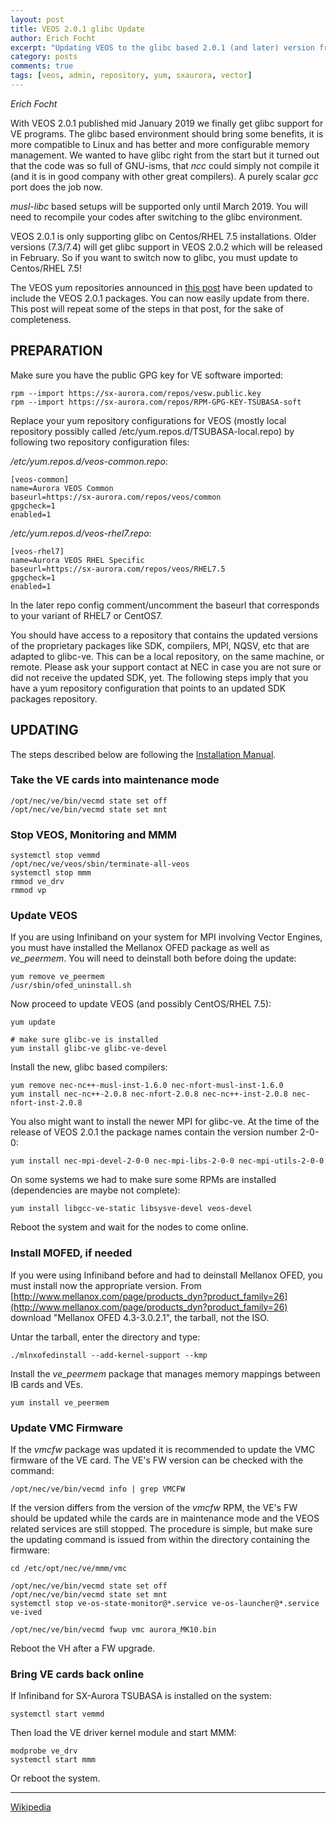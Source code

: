 ```yaml
---
layout: post
title: VEOS 2.0.1 glibc Update
author: Erich Focht
excerpt: "Updating VEOS to the glibc based 2.0.1 (and later) version from the online yum repository."
category: posts
comments: true
tags: [veos, admin, repository, yum, sxaurora, vector]
---
```


*Erich Focht*

With VEOS 2.0.1 published mid January 2019 we finally get glibc
support for VE programs. The glibc based environment should bring some
benefits, it is more compatible to Linux and has better and more
configurable memory management. We wanted to have glibc right from the
start but it turned out that the code was so full of GNU-isms, that
*ncc* could simply not compile it (and it is in good company with other
great compilers). A purely scalar *gcc* port does the job now.

*musl-libc* based setups will be supported only until March 2019. You
will need to recompile your codes after switching to the glibc
environment.

VEOS 2.0.1 is only supporting glibc on Centos/RHEL 7.5
installations. Older versions (7.3/7.4) will get glibc support in VEOS
2.0.2 which will be released in February. So if you want to switch now
to glibc, you must update to Centos/RHEL 7.5!

The VEOS yum repositories announced in [this
post](https://sx-aurora.github.io/posts/VEOS-yum-repository) have been
updated to include the VEOS 2.0.1 packages. You can now easily update
from there. This post will repeat some of the steps in that post, for
the sake of completeness.


## PREPARATION

Make sure you have the public GPG key for VE software imported:

```
rpm --import https://sx-aurora.com/repos/vesw.public.key
rpm --import https://sx-aurora.com/repos/RPM-GPG-KEY-TSUBASA-soft
```

Replace your yum repository configurations for VEOS (mostly local
repository possibly called /etc/yum.repos.d/TSUBASA-local.repo) by
following two repository configuration files:

*/etc/yum.repos.d/veos-common.repo*:
```
[veos-common]
name=Aurora VEOS Common
baseurl=https://sx-aurora.com/repos/veos/common
gpgcheck=1
enabled=1
```

*/etc/yum.repos.d/veos-rhel7.repo*:
```
[veos-rhel7]
name=Aurora VEOS RHEL Specific
baseurl=https://sx-aurora.com/repos/veos/RHEL7.5
gpgcheck=1
enabled=1
```

In the later repo config comment/uncomment the baseurl that
corresponds to your variant of RHEL7 or CentOS7.

You should have access to a repository that contains the updated
versions of the proprietary packages like SDK, compilers, MPI, NQSV,
etc that are adapted to glibc-ve. This can be a local repository, on
the same machine, or remote. Please ask your support contact at NEC in
case you are not sure or did not receive the updated SDK, yet. The
following steps imply that you have a yum repository configuration
that points to an updated SDK packages repository.


## UPDATING

The steps described below are following the [Installation
Manual](https://www.nec.com/en/global/prod/hpc/aurora/document/InstallationGuide_E.pdf).

### Take the VE cards into maintenance mode
```
/opt/nec/ve/bin/vecmd state set off
/opt/nec/ve/bin/vecmd state set mnt
```

### Stop VEOS, Monitoring and MMM
```
systemctl stop vemmd
/opt/nec/ve/veos/sbin/terminate-all-veos
systemctl stop mmm
rmmod ve_drv
rmmod vp
```

### Update VEOS

If you are using Infiniband on your system for MPI involving Vector
Engines, you must have installed the Mellanox OFED package as well as
*ve_peermem*. You will need to deinstall both before doing the update:

```
yum remove ve_peermem
/usr/sbin/ofed_uninstall.sh
```

Now proceed to update VEOS (and possibly CentOS/RHEL 7.5):

```
yum update

# make sure glibc-ve is installed
yum install glibc-ve glibc-ve-devel
```

Install the new, glibc based compilers:
```
yum remove nec-nc++-musl-inst-1.6.0 nec-nfort-musl-inst-1.6.0
yum install nec-nc++-2.0.8 nec-nfort-2.0.8 nec-nc++-inst-2.0.8 nec-nfort-inst-2.0.8
```

You also might want to install the newer MPI for glibc-ve. At the time
of the release of VEOS 2.0.1 the package names contain the version
number 2-0-0:
```
yum install nec-mpi-devel-2-0-0 nec-mpi-libs-2-0-0 nec-mpi-utils-2-0-0
```

On some systems we had to make sure some RPMs are installed
(dependencies are maybe not complete):
```
yum install libgcc-ve-static libsysve-devel veos-devel
```

Reboot the system and wait for the nodes to come online.


### Install MOFED, if needed

If you were using Infiniband before and had to deinstall Mellanox
OFED, you must install now the appropriate version. From
[http://www.mellanox.com/page/products_dyn?product_family=26](http://www.mellanox.com/page/products_dyn?product_family=26)
download "Mellanox OFED 4.3-3.0.2.1", the tarball, not the ISO.

Untar the tarball, enter the directory and type:
```
./mlnxofedinstall --add-kernel-support --kmp
```

Install the *ve_peermem* package that manages memory mappings between IB cards and VEs.
```
yum install ve_peermem
```


### Update VMC Firmware

If the *vmcfw* package was updated it is recommended to update the VMC
firmware of the VE card. The VE's FW version can be checked with the command:
```
/opt/nec/ve/bin/vecmd info | grep VMCFW
```

If the version differs from the version of the *vmcfw* RPM, the VE's
FW should be updated while the cards are in maintenance mode and the
VEOS related services are still stopped. The procedure is simple, but
make sure the updating command is issued from within the directory
containing the firmware:

```
cd /etc/opt/nec/ve/mmm/vmc

/opt/nec/ve/bin/vecmd state set off
/opt/nec/ve/bin/vecmd state set mnt
systemctl stop ve-os-state-monitor@*.service ve-os-launcher@*.service ve-ived

/opt/nec/ve/bin/vecmd fwup vmc aurora_MK10.bin
```

Reboot the VH after a FW upgrade.


### Bring VE cards back online

If Infiniband for SX-Aurora TSUBASA is installed on the system:
```
systemctl start vemmd
```

Then load the VE driver kernel module and start MMM:
```
modprobe ve_drv
systemctl start mmm
```

Or reboot the system.


---

[Wikipedia](https://en.wikipedia.org/wiki/SX-Aurora_TSUBASA)
